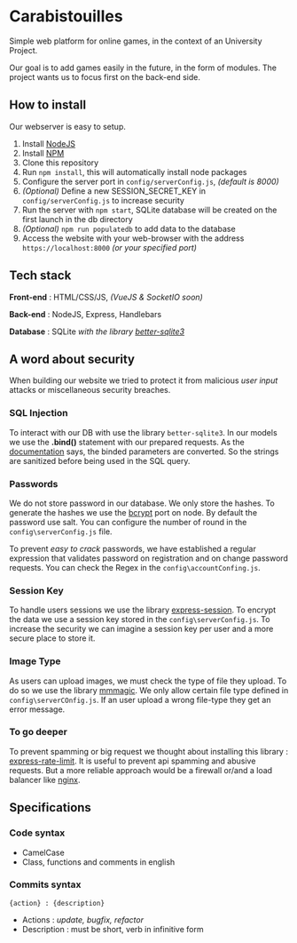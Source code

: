 # Carabistouilles

Simple web platform for online games, in the context of an University Project.

Our goal is to add games easily in the future, in the form of modules. The project wants us to focus first on the back-end side.

## How to install

Our webserver is easy to setup.

1. Install [NodeJS](https://nodejs.org/en/)
2. Install [NPM](https://www.npmjs.com/)
3. Clone this repository
4. Run `npm install`, this will automatically install node packages
5. Configure the server port in `config/serverConfig.js`, *(default is 8000)*
6. *(Optional)* Define a new SESSION_SECRET_KEY in `config/serverConfig.js` to increase security
7. Run the server with `npm start`, SQLite database will be created on the first launch in the db directory
8. *(Optional)* `npm run populatedb` to add data to the database
9. Access the website with your web-browser with the address `https://localhost:8000` *(or your specified port)*

## Tech stack

**Front-end** : HTML/CSS/JS, *(VueJS & SocketIO soon)*

**Back-end** : NodeJS, Express, Handlebars

**Database** : SQLite *with the library [better-sqlite3](https://github.com/JoshuaWise/better-sqlite3)*

## A word about security

When building our website we tried to protect it from malicious *user input* attacks or miscellaneous security breaches.

### SQL Injection

To interact with our DB with use the library `better-sqlite3`. In our models we use the **.bind()** statement with our prepared requests. As the [documentation](https://github.com/JoshuaWise/better-sqlite3/blob/master/docs/api.md#binding-parameters) says, the binded parameters are converted. So the strings are sanitized before being used in the SQL query.

### Passwords

We do not store password in our database. We only store the hashes. To generate the hashes we use the [bcrypt](https://www.npmjs.com/package/bcrypt) port on node. By default the password use salt. You can configure the number of round in the `config\serverConfig.js` file.

To prevent *easy to crack* passwords, we have established a regular expression that validates password on registration and on change password requests. You can check the Regex in the `config\accountConfing.js`.

### Session Key

To handle users sessions we use the library [express-session](https://github.com/expressjs/session). To encrypt the data we use a session key stored in the `config\serverConfig.js`. To increase the security we can imagine a session key per user and a more secure place to store it.

### Image Type

As users can upload images, we must check the type of file they upload. To do so we use the library [mmmagic](https://github.com/mscdex/mmmagic). We only allow certain file type defined in `config\serverCOnfig.js`. If an user upload a wrong file-type they get an error message.

### To go deeper

To prevent spamming or big request we thought about installing this library : [express-rate-limit](https://www.npmjs.com/package/express-rate-limit). It is useful to prevent api spamming and abusive requests. But a more reliable approach would be a firewall or/and a load balancer like [nginx](https://nginx.org/).

## Specifications

### Code syntax

- CamelCase
- Class, functions and comments in english

### Commits syntax

```
{action} : {description}
```

- Actions : *update, bugfix, refactor*
- Description : must be short, verb in infinitive form
